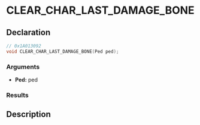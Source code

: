 # CLEAR_CHAR_LAST_DAMAGE_BONE

## Declaration
```cpp
// 0x1A013092
void CLEAR_CHAR_LAST_DAMAGE_BONE(Ped ped);
```

### Arguments
- **Ped:** ped

### Results

## Description

